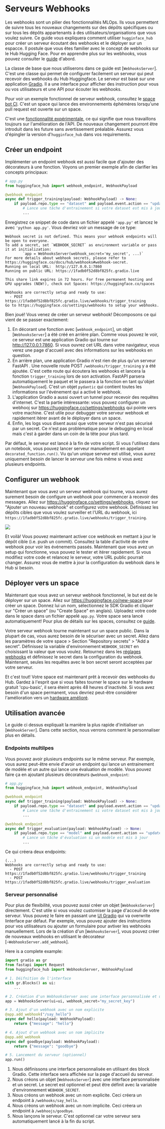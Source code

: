 <!--⚠️ Note that this file is in Markdown but contain specific syntax for our doc-builder (similar to MDX) that may not be
rendered properly in your Markdown viewer.
-->

# Serveurs Webhooks

Les webhooks sont un pilier des fonctionnalités MLOps. Ils vous permettent de suivre tous les nouveaux
changements sur des dépôts spécifiques ou sur tous les dépôts appartenants à des utilisateurs/organisations que
vous voulez suivre. Ce guide vous expliquera comment utiliser `hugginface_hub` pour créer un serveur écoutant des
webhooks et le déployer sur un espacce. Il postule que vous êtes familier avec le concept de webhooks sur le Hub Hugging Face.
Pour en apprendre plus sur les webhooks, vous pouvez consulter le
[guide](https://huggingface.co/docs/hub/webhooks) d'abord. 

La classe de base que nous utiliserons dans ce guide est [`WebhooksServer`]. C'est une classe qui permet de configurer
facilement un serveur qui peut recevoir des webhooks du Hub Huggingface. Le serveur est basé sur une application
[Gradio](https://gradio.app/). Il a une interface pour afficher des instruction pour vous ou vos utilisateurs et une API
pour écouter les webhooks.

<Tip>

Pour voir un exemple fonctionnel de serveur webhook, consultez le [space bot CI](https://huggingface.co/spaces/spaces-ci-bot/webhook).
C'est un space qui lance des environnements éphémères lorsqu'une pull request est ouverte sur un space.

</Tip>

<Tip warning={true}>

C'est une [fonctionnalité expérimentale](../package_reference/environment_variables#hfhubdisableexperimentalwarning),
ce qui signifie que nous travaillons toujours sur l'amélioration de l'API. De nouveaux changement pourront être introduit
dans les future sans avertissement préalable. Assurez vous d'épingler la version d'`hugginface_hub` dans vos requirements.

</Tip>


## Créer un endpoint

Implémenter un endpoint webhook est aussi facile que d'ajouter des décorateurs à une fonction. Voyons un premier
exemple afin de clarifier les concepts principaux:

```python
# app.py
from huggingface_hub import webhook_endpoint, WebhookPayload

@webhook_endpoint
async def trigger_training(payload: WebhookPayload) -> None:
    if payload.repo.type == "dataset" and payload.event.action == "update":
        # Lance une tâche d'entrainement si votre dataset est mis à jour
        ...
```

Enregistrez ce snippet de code dans un fichier appelé `'app.py'` et lancez le avec `'python app.py'`. Vous devriez
voir un message de ce type:

```text
Webhook secret is not defined. This means your webhook endpoints will be open to everyone.
To add a secret, set `WEBHOOK_SECRET` as environment variable or pass it at initialization: 
        `app = WebhooksServer(webhook_secret='my_secret', ...)`
For more details about webhook secrets, please refer to https://huggingface.co/docs/hub/webhooks#webhook-secret.
Running on local URL:  http://127.0.0.1:7860
Running on public URL: https://1fadb0f52d8bf825fc.gradio.live

This share link expires in 72 hours. For free permanent hosting and GPU upgrades (NEW!), check out Spaces: https://huggingface.co/spaces

Webhooks are correctly setup and ready to use:
  - POST https://1fadb0f52d8bf825fc.gradio.live/webhooks/trigger_training
Go to https://huggingface.co/settings/webhooks to setup your webhooks.
```

Bien joué! Vous venez de créer un serveur webhook! Décomposons ce qui vient de se passer exactement:

1. En décorant une fonction avec [`webhook_endpoint`], un objet [`WebhooksServer`] a été créé en arrière plan.
Comme vous pouvez le voir, ce serveur est une application Gradio qui tourne sur http://127.0.0.1:7860. Si vous ouvrez
cet URL dans votre navigateur, vous verez une page d'accueil avec des informations sur les webhooks en question.
2. En arrière plan, une application Gradio n'est rien de plus qu'un serveur FastAPI . Une nouvelle route POST `/webhooks/trigger_training`
y a été ajoutée. C'est cette route qui écoutera les webhooks et lancera la fonction `trigger_training` lors de son activation.
FastAPI parsera automatiquement le paquet et le passera à la fonction en tant qu'objet [`WebhookPayload`]. C'est un objet
`pydantic` qui contient toutes les informations sur l'événement qui a activé le webhook.
3. L'application Gradio a aussi ouvert un tunnel pour recevoir des requêtes d'internet. C'est la partie intéressante:
vous pouvez configurer un webhooj sur https://huggingface.co/settings/webhooks qui pointe vers votre machine. C'est utile
pour debugger votre serveur webhook et rapidement itérer avant de le déployer dans un space.
4. Enfin, les logs vous disent aussi que votre serveur n'est pas sécurisé par un secret. Ce n'est pas problématique pour 
le debugging en local mais c'est à garder dans un coin de la tête pour plus tard.

<Tip warning={true}>

Par défaut, le serveur est lancé à la fin de votre script. Si vous l'utilisez dans un notebook, vous pouvez lancer serveur
manuellement en appelant `decorated_function.run()`. Vu qu'un unique serveur est utilisé, vous aurez uniquement besoin de
lancer le serveur une fois même si vous avez plusieurs endpoints.

</Tip>


## Configurer un webhook

Maintenant que vous avez un serveur webhook qui tourne, vous aurez surement besoin de configure un webhook
pour commencer à recevoir des messages. Allez sur https://huggingface.co/settings/webhooks, cliquez sur
"Ajouter un nouveau webhook" et configurez votre webhook. Définissez les dépôts cibles que vous voulez
surveiller et l'URL du webhook, ici `https://1fadb0f52d8bf825fc.gradio.live/webhooks/trigger_training`.

<div class="flex justify-center">
<img src="https://huggingface.co/datasets/huggingface/documentation-images/resolve/main/hub/configure_webhook.png"/>
</div>

Et voilà! Vous pouvez maintenant activer cce webhook en mettant à jour le dépôt cible (i.e. push un commit). Consultez
la table d'activité de votre webhook pour voir les événements passés. Maintenant que vous avez un setup qui fonctionne,
vous pouvez le tester et itérer rapidement. Si vous modifiez votre code et relancez le serveur, votre URL public pourrait
changer. Assurez vous de mettre à jour la configuration du webhook dans le Hub si besoin.

## Déployer vers un space

Maintenant que vous avez un serveur webhook fonctionnel, le but est de le déployer sur un space. Allez sur
https://huggingface.co/new-space pour créer un space. Donnez lui un nom, sélectionnez le SDK Gradio et cliquer sur
"Créer un space" (ou "Create Space" en anglais). Uploadez votre code dans le space dans un fichier appelé `app.py`.
Votre space sera lancé automatiquement! Pour plus de détails sur les spaces, consultez ce [guide](https://huggingface.co/docs/hub/spaces-overview).

Votre serveur webhook tourne maintenant sur un space public. Dans la plupart de cas, vous aurez besoin de le sécuriser
avec un secret. Allez dans les paramètres de votre space > Section "Repository secrets" > "Add a secret". Définissez
la variable d'environnement `WEBHOOK_SECRET` en choisissant la valeur que vous voulez. Retournez dans les 
[réglages webhooks](https://huggingface.co/settings/webhooks) et définissez le secret dans la configuration du webhook.
Maintenant, seules les requêtes avec le bon secret seront acceptées par votre serveur.

Et c'est tout! Votre space est maintenant prêt à recevoir des webhooks du Hub. Gardez à l'esprit que si vous faites
tourner le space sur le hardware gratuit 'cpu-basic', il sera éteint après 48 heures d'inactivité. Si vous avez besoin d'un
space permanent, vous devriez peut-être considérer l'amélioration vers un [hardware amélioré](https://huggingface.co/docs/hub/spaces-gpus#hardware-specs).

## Utilisation avancée

Le guide ci dessus expliquait la manière la plus rapide d'initialiser un [`WebhookServer`]. Dans cette section, nous verrons
comment le personnaliser plus en détails.

### Endpoints multilpes

Vous pouvez avoir plusieurs endpoints sur le même serveur. Par exemple, vous aurez peut-être envie d'avoir un endpoint
qui lance un entrainement de modèle et un autre qui lance une évaluation de modèle. Vous pouvez faire ça en ajoutant
plusieurs décorateurs `@webhook_endpoint`:

```python
# app.py
from huggingface_hub import webhook_endpoint, WebhookPayload

@webhook_endpoint
async def trigger_training(payload: WebhookPayload) -> None:
    if payload.repo.type == "dataset" and payload.event.action == "update":
        # Lance une tâche d'entrainement si votre dataset est mis à jour
        ...

@webhook_endpoint
async def trigger_evaluation(payload: WebhookPayload) -> None:
    if payload.repo.type == "model" and payload.event.action == "update":
        # Lance un tâche d'évaluation si un modèle est mis à jour
        ...
```

Ce qui créera deux endpoints:

```text
(...)
Webhooks are correctly setup and ready to use:
  - POST https://1fadb0f52d8bf825fc.gradio.live/webhooks/trigger_training
  - POST https://1fadb0f52d8bf825fc.gradio.live/webhooks/trigger_evaluation
```

### Serveur personnalisé

Pour plus de flexibilité, vous pouvez aussi créer un objet [`WebhooksServer`] directement. C'est utile si vous
voulez customiser la page d'acceuil de votre serveur. Vous pouvez le faire en passant une [UI Gradio](https://gradio.app/docs/#blocks)
qui va overwrite linterface par défaut. Par exemple, vous pouvez ajouter des instructions pour vos utilisateurs
ou ajouter un formulaire pour avtiver les webhooks manuellement. Lors de la création d'un [`WebhooksServer`], vous
pouvez créer de nouveaux webhooks en utilisant le décorateur [`~WebhooksServer.add_webhook`].

Here is a complete example:

```python
import gradio as gr
from fastapi import Request
from huggingface_hub import WebhooksServer, WebhookPayload

# 1. Déifnition de l'interface
with gr.Blocks() as ui:
    ...

# 2. Création d'un WebhooksServer avec une interface personnalisée et un secret
app = WebhooksServer(ui=ui, webhook_secret="my_secret_key")

# 3. Ajout d'un webhook avec un nom explicite
@app.add_webhook("/say_hello")
async def hello(payload: WebhookPayload):
    return {"message": "hello"}

# 4. Ajout d'un webhook avec un nom implicite
@app.add_webhook
async def goodbye(payload: WebhookPayload):
    return {"message": "goodbye"}

# 5. Lancement du serveur (optionnel)
app.run()
```

1. Nous définissons une interface personnalisée en utilisant des block Gradio. Cette interface sera affichée
sur la page d'accueil du serveur.
2. Nous créons un objet [`WebhooksServer`] avec une interface personnalisée et un secret. Le secret est optionnel et
peut être définit avec la variable d'environnement `WEBHOOK_SECRET`.
3. Nous créons un webhook avec un nom explicite. Ceci créera un endpoint à `/webhooks/say_hello`.
4. Nous créons un webhook avec un nom implicite. Ceci créera un endpoint à `/webhoojs/goodbye`.
5. Nous lançons le serveur. C'est optionnel car votre serveur sera automatiquement lancé à la fin du script.